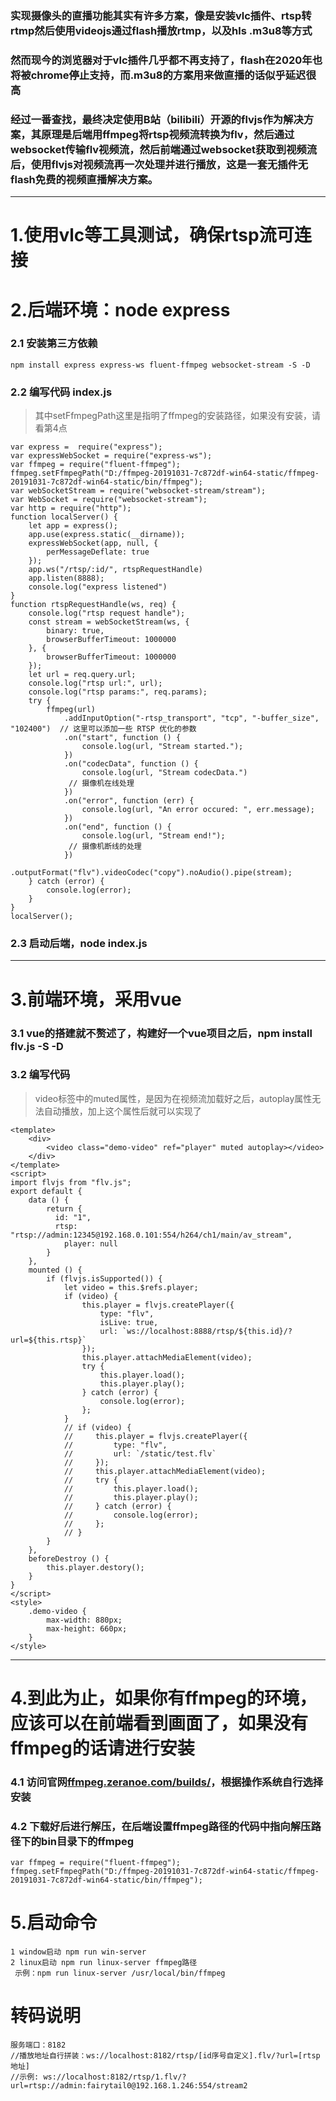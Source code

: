 ### 实现摄像头的直播功能其实有许多方案，像是安装vlc插件、rtsp转rtmp然后使用videojs通过flash播放rtmp，以及hls .m3u8等方式
### 然而现今的浏览器对于vlc插件几乎都不再支持了，flash在2020年也将被chrome停止支持，而.m3u8的方案用来做直播的话似乎延迟很高
### 经过一番查找，最终决定使用B站（bilibili）开源的flvjs作为解决方案，其原理是后端用ffmpeg将rtsp视频流转换为flv，然后通过websocket传输flv视频流，然后前端通过websocket获取到视频流后，使用flvjs对视频流再一次处理并进行播放，这是一套无插件无flash免费的视频直播解决方案。
---
# 1.使用vlc等工具测试，确保rtsp流可连接
# 2.后端环境：node express
### 2.1 安装第三方依赖
`npm install express express-ws fluent-ffmpeg websocket-stream -S -D`
### 2.2 编写代码 index.js
> 其中setFfmpegPath这里是指明了ffmpeg的安装路径，如果没有安装，请看第4点

```
var express =  require("express");
var expressWebSocket = require("express-ws");
var ffmpeg = require("fluent-ffmpeg");
ffmpeg.setFfmpegPath("D:/ffmpeg-20191031-7c872df-win64-static/ffmpeg-20191031-7c872df-win64-static/bin/ffmpeg");
var webSocketStream = require("websocket-stream/stream");
var WebSocket = require("websocket-stream");
var http = require("http");
function localServer() {
    let app = express();
    app.use(express.static(__dirname));
    expressWebSocket(app, null, {
        perMessageDeflate: true
    });
    app.ws("/rtsp/:id/", rtspRequestHandle)
    app.listen(8888);
    console.log("express listened")
}
function rtspRequestHandle(ws, req) {
    console.log("rtsp request handle");
    const stream = webSocketStream(ws, {
        binary: true,
        browserBufferTimeout: 1000000
    }, {
        browserBufferTimeout: 1000000
    });
    let url = req.query.url;
    console.log("rtsp url:", url);
    console.log("rtsp params:", req.params);
    try {
        ffmpeg(url)
            .addInputOption("-rtsp_transport", "tcp", "-buffer_size", "102400")  // 这里可以添加一些 RTSP 优化的参数
            .on("start", function () {
                console.log(url, "Stream started.");
            })
            .on("codecData", function () {
                console.log(url, "Stream codecData.")
             // 摄像机在线处理
            })
            .on("error", function (err) {
                console.log(url, "An error occured: ", err.message);
            })
            .on("end", function () {
                console.log(url, "Stream end!");
             // 摄像机断线的处理
            })
            .outputFormat("flv").videoCodec("copy").noAudio().pipe(stream);
    } catch (error) {
        console.log(error);
    }
}
localServer();
```
### 2.3 启动后端，node index.js
---
# 3.前端环境，采用vue
### 3.1 vue的搭建就不赘述了，构建好一个vue项目之后，npm install flv.js -S -D
### 3.2 编写代码
> video标签中的muted属性，是因为在视频流加载好之后，autoplay属性无法自动播放，加上这个属性后就可以实现了

```
<template>
    <div>
        <video class="demo-video" ref="player" muted autoplay></video>
    </div>
</template>
<script>
import flvjs from "flv.js";
export default {
    data () {
        return {
          id: "1",
          rtsp: "rtsp://admin:12345@192.168.0.101:554/h264/ch1/main/av_stream",
            player: null
        }
    },
    mounted () {
        if (flvjs.isSupported()) {
            let video = this.$refs.player;
            if (video) {
                this.player = flvjs.createPlayer({
                    type: "flv",
                    isLive: true,
                    url: `ws://localhost:8888/rtsp/${this.id}/?url=${this.rtsp}`
                });
                this.player.attachMediaElement(video);
                try {
                    this.player.load();
                    this.player.play();
                } catch (error) {
                    console.log(error);
                };
            }
            // if (video) {
            //     this.player = flvjs.createPlayer({
            //         type: "flv",
            //         url: `/static/test.flv`
            //     });
            //     this.player.attachMediaElement(video);
            //     try {
            //         this.player.load();
            //         this.player.play();
            //     } catch (error) {
            //         console.log(error);
            //     };
            // }
        }
    },
    beforeDestroy () {
        this.player.destory();
    }
}
</script>
<style>
    .demo-video {
        max-width: 880px; 
        max-height: 660px;
    }
</style>
```
---
# 4.到此为止，如果你有ffmpeg的环境，应该可以在前端看到画面了，如果没有ffmpeg的话请进行安装
### 4.1 访问官网[ffmpeg.zeranoe.com/builds/](https://ffmpeg.zeranoe.com/builds/)，根据操作系统自行选择安装
### 4.2 下载好后进行解压，在后端设置ffmpeg路径的代码中指向解压路径下的bin目录下的ffmpeg
```
var ffmpeg = require("fluent-ffmpeg");
ffmpeg.setFfmpegPath("D:/ffmpeg-20191031-7c872df-win64-static/ffmpeg-20191031-7c872df-win64-static/bin/ffmpeg");
```

# 5.启动命令
```
1 window启动 npm run win-server
2 linux启动 npm run linux-server ffmpeg路径
 示例：npm run linux-server /usr/local/bin/ffmpeg
```

# 转码说明
```
服务端口：8182
//播放地址自行拼装：ws://localhost:8182/rtsp/[id序号自定义].flv/?url=[rtsp地址]
//示例: ws://localhost:8182/rtsp/1.flv/?url=rtsp://admin:fairytail0@192.168.1.246:554/stream2
```

